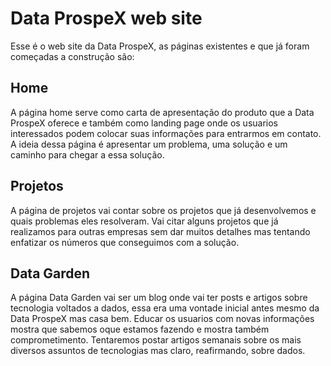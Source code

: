 # Data ProspeX web site

Esse é o web site da Data ProspeX, as páginas existentes e que já foram começadas a construção são:

## Home
A página home serve como carta de apresentação do produto que a Data ProspeX
oferece e também como landing page onde os usuarios interessados podem colocar suas informações
para entrarmos em contato. A ideia dessa página é apresentar um problema, uma solução e um caminho para chegar
a essa solução.

## Projetos
A página de projetos vai contar sobre os projetos que já desenvolvemos e quais problemas eles resolveram.
Vai citar alguns projetos que já realizamos para outras empresas sem dar muitos detalhes mas tentando enfatizar
os números que conseguimos com a solução.

## Data Garden
A página Data Garden vai ser um blog onde vai ter posts e artigos sobre tecnologia voltados a dados,
essa era uma vontade inicial antes mesmo da Data ProspeX mas casa bem. Educar os usuarios com novas informações
mostra que sabemos oque estamos fazendo e mostra também comprometimento. Tentaremos postar artigos semanais sobre os mais
diversos assuntos de tecnologias mas claro, reafirmando, sobre dados.